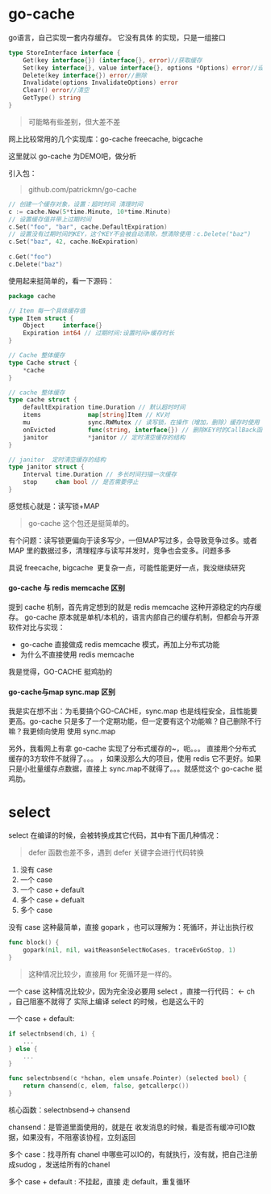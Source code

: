 
# go-cache

go语言，自己实现一套内存缓存。
它没有具体 的实现，只是一组接口

```go
type StoreInterface interface {
    Get(key interface{}) (interface{}, error)//获取缓存
    Set(key interface{}, value interface{}, options *Options) error//设置缓存
    Delete(key interface{}) error//删除
    Invalidate(options InvalidateOptions) error
    Clear() error//清空
    GetType() string
}
```
>可能略有些差别，但大差不差


网上比较常用的几个实现库：go-cache  freecache, bigcache 

这里就以 go-cache  为DEMO吧，做分析

引入包：
>github.com/patrickmn/go-cache

```go
// 创建一个缓存对象，设置：超时时间 清理时间  
c := cache.New(5*time.Minute, 10*time.Minute)  
// 设置缓存值并带上过期时间  
c.Set("foo", "bar", cache.DefaultExpiration)  
// 设置没有过期时间的KEY，这个KEY不会被自动清除，想清除使用：c.Delete("baz")  
c.Set("baz", 42, cache.NoExpiration)  
  
c.Get("foo")  
c.Delete("baz")
```

使用起来挺简单的，看一下源码：

```go
package cache

// Item 每一个具体缓存值
type Item struct {
	Object     interface{}
	Expiration int64 // 过期时间:设置时间+缓存时长
}

// Cache 整体缓存
type Cache struct {
	*cache
}

// cache 整体缓存
type cache struct {
	defaultExpiration time.Duration // 默认超时时间
	items             map[string]Item // KV对
	mu                sync.RWMutex // 读写锁，在操作（增加，删除）缓存时使用
	onEvicted         func(string, interface{}) // 删除KEY时的CallBack函数
	janitor           *janitor // 定时清空缓存的结构
}

// janitor  定时清空缓存的结构
type janitor struct {
	Interval time.Duration // 多长时间扫描一次缓存
	stop     chan bool // 是否需要停止
}

```


感觉核心就是：读写锁+MAP
>go-cache 这个包还是挺简单的。

有个问题：读写锁更偏向于读多写少，一但MAP写过多，会导致竞争过多。或者 MAP 里的数据过多，清理程序与读写并发时，竞争也会变多。问题多多


具说 freecache, bigcache  更复杂一点，可能性能更好一点，我没继续研究


#### go-cache 与 redis memcache 区别 

提到 cache 机制，首先肯定想到的就是 redis memcache 这种开源稳定的内存缓存。
go-cache 原本就是单机/本机的，语言内部自己的缓存机制，但都会与开源软件对比与实现：
- go-cache 直接做成 redis memcache 模式，再加上分布式功能
- 为什么不直接使用  redis memcache 

我是觉得，GO-CACHE 挺鸡肋的


#### go-cache与map sync.map 区别

我是实在想不出：为毛要搞个GO-CACHE，sync.map 也是线程安全，且性能要更高。go-cache 只是多了一个定期功能，但一定要有这个功能嘛？自己删除不行嘛？我更倾向使用 使用 sync.map

另外，我看网上有拿 go-cache 实现了分布式缓存的~，呃。。。  直接用个分布式缓存的3方软件不就得了。。。  ，如果没那么大的项目，使用 redis 它不更好。如果只是小批量缓存点数据，直接上 sync.map不就得了。。。就感觉这个  go-cache 挺鸡肋。


# select

select 在编译的时候，会被转换成其它代码，其中有下面几种情况：
>defer 函数也差不多，遇到 defer 关键字会进行代码转换

1. 没有 case
2. 一个 case
3. 一个 case + default
4. 多个 case + defualt
5. 多个 case

没有 case 这种最简单，直接 gopark ，也可以理解为：死循环，并让出执行权
```go
func block() {
	gopark(nil, nil, waitReasonSelectNoCases, traceEvGoStop, 1)
}
```

>这种情况比较少，直接用 for 死循环是一样的。


一个 case 这种情况比较少，因为完全没必要用 select ，直接一行代码：   <- ch  ，自己阻塞不就得了
实际上编译 select 的时候，也是这么干的


一个 case + default:

```go
if selectnbsend(ch, i) {
    ...
} else {
    ...
}

func selectnbsend(c *hchan, elem unsafe.Pointer) (selected bool) {
	return chansend(c, elem, false, getcallerpc())
}

```


核心函数：selectnbsend-> chansend

chansend：是管道里面使用的，就是在 收发消息的时候，看是否有缓冲可IO数据，如果没有，不阻塞该协程，立刻返回



多个 case：找寻所有  chanel 中哪些可以IO的，有就执行，没有就，把自己注册成sudog ，发送给所有的chanel



多个 case + default : 不挂起，直接 走 default，重复循环


